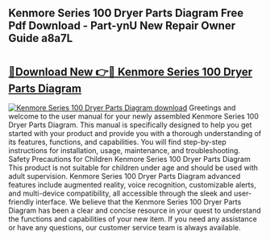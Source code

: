 ## Kenmore Series 100 Dryer Parts Diagram Free Pdf Download - Part-ynU New Repair Owner Guide a8a7L

# <h2><a href="http://dfmo3jj.blite.top/?on=Kenmore+Series+100+Dryer+Parts+Diagram">🔗Download New 👉🔴 Kenmore Series 100 Dryer Parts Diagram</a></h2>

[![Kenmore Series 100 Dryer Parts Diagram download](https://i.imgur.com/lujVjoI.png)](http://dfmo3jj.blite.top/?on=Kenmore+Series+100+Dryer+Parts+Diagram)
Greetings and welcome to the user manual for your newly assembled Kenmore Series 100 Dryer Parts Diagram. This manual is specifically designed to help you get started with your product and provide you with a thorough understanding of its features, functions, and capabilities. You will find step-by-step instructions for installation, usage, maintenance, and troubleshooting. Safety Precautions for Children Kenmore Series 100 Dryer Parts Diagram This product is not suitable for children under age and should be used with adult supervision. Kenmore Series 100 Dryer Parts Diagram advanced features include augmented reality, voice recognition, customizable alerts, and multi-device compatibility, all accessible through the sleek and user-friendly interface. We believe that the Kenmore Series 100 Dryer Parts Diagram has been a clear and concise resource in your quest to understand the functions and capabilities of your new item. If you need any assistance or have any questions, our customer service team is always available.
